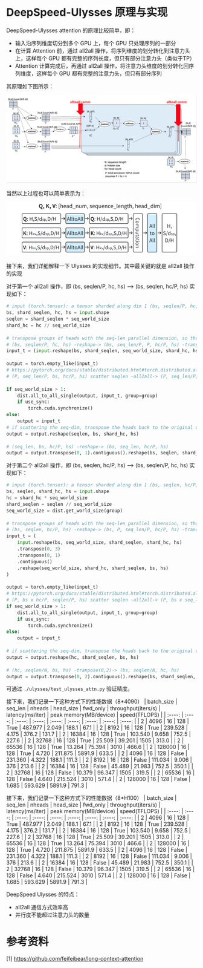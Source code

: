 # DeepSpeed-Ulysses 原理与实现


DeepSpeed-Ulysses attention 的原理比较简单，即：
- 输入沿序列维度切分到多个 GPU 上，每个 GPU 只处理序列的一部分
- 在计算 Attention 前，通过 all2all 操作，将序列维度的划分转化到注意力头上，这样每个 GPU 都有完整的序列长度，但只有部分注意力头（类似于TP）
- Attention 计算完成后，再通过 all2all 操作，将注意力头维度的划分转化回序列维度，这样每个 GPU 都有完整的注意力头，但只有部分序列

其原理如下图所示：

![alt text](./images/ulysses.png)

当然以上过程也可以简单表示为：

![alt text](./images/ulysses_simple.png)


接下来，我们详细解释一下 Ulysses 的实现细节。其中最关键的就是 all2all 操作的实现

对于第一个 all2all 操作，即 (bs, seqlen/P, hc, hs) --> (bs, seqlen, hc/P, hs) 实现如下：
```python
# input (torch.tensor): a tensor sharded along dim 1 (bs, seqlen/P, hc, hs) output: (bs, seqlen, hc/P, hs)
bs, shard_seqlen, hc, hs = input.shape
seqlen = shard_seqlen * seq_world_size
shard_hc = hc // seq_world_size

# transpose groups of heads with the seq-len parallel dimension, so that we can scatter them!
# (bs, seqlen/P, hc, hs) -reshape-> (bs, seq_len/P, P, hc/P, hs) -transpose(0,2)-> (P, seq_len/P, bs, hc/P, hs)
input_t = (input.reshape(bs, shard_seqlen, seq_world_size, shard_hc, hs).transpose(0, 2).contiguous())

output = torch.empty_like(input_t)
# https://pytorch.org/docs/stable/distributed.html#torch.distributed.all_to_all_single
# (P, seq_len/P, bs, hc/P, hs) scatter seqlen -all2all-> (P, seq_len/P, bs, hc/P, hs) scatter head

if seq_world_size > 1:
    dist.all_to_all_single(output, input_t, group=group)
    if use_sync:
        torch.cuda.synchronize()
else:
    output = input_t
# if scattering the seq-dim, transpose the heads back to the original dimension
output = output.reshape(seqlen, bs, shard_hc, hs)

# (seq_len, bs, hc/P, hs) -reshape-> (bs, seq_len, hc/P, hs)
output = output.transpose(0, 1).contiguous().reshape(bs, seqlen, shard_hc, hs)
```

对于第二个 all2all 操作，即 (bs, seqlen, hc/P, hs) --> (bs, seqlen/P, hc, hs) 实现如下：
```python
# input (torch.tensor): a tensor sharded along dim 1 (bs, seqlen, hc/P, hs) output: (bs, seqlen/P, hc, hs)
bs, seqlen, shard_hc, hs = input.shape
hc = shard_hc * seq_world_size
shard_seqlen = seqlen // seq_world_size
seq_world_size = dist.get_world_size(group)

# transpose groups of heads with the seq-len parallel dimension, so that we can scatter them!
# (bs, seqlen, hc/P, hs) -reshape-> (bs, P, seq_len/P, hc/P, hs) -transpose(0, 3)-> (hc/P, P, seqlen/P, bs, hs) -transpose(0, 1) -> (P, hc/P, seqlen/P, bs, hs)
input_t = (
    input.reshape(bs, seq_world_size, shard_seqlen, shard_hc, hs)
    .transpose(0, 3)
    .transpose(0, 1)
    .contiguous()
    .reshape(seq_world_size, shard_hc, shard_seqlen, bs, hs)
)

output = torch.empty_like(input_t)
# https://pytorch.org/docs/stable/distributed.html#torch.distributed.all_to_all_single
# (P, bs x hc/P, seqlen/P, hs) scatter seqlen -all2all-> (P, bs x seq_len/P, hc/P, hs) scatter head
if seq_world_size > 1:
    dist.all_to_all_single(output, input_t, group=group)
    if use_sync:
        torch.cuda.synchronize()
else:
    output = input_t

# if scattering the seq-dim, transpose the heads back to the original dimension
output = output.reshape(hc, shard_seqlen, bs, hs)

# (hc, seqlen/N, bs, hs) -tranpose(0,2)-> (bs, seqlen/N, hc, hs)
output = output.transpose(0, 2).contiguous().reshape(bs, shard_seqlen, hc, hs)
```

可通过 `./ulysses/test_ulysses_attn.py` 验证精度。

接下来，我们记录一下这种方式下的性能数据（8*4090）
| batch_size | seq_len | nheads | head_size | fwd_only | throughput(iters/s) | latency(ms/iter) | peak memory(MB/device) | speed(TFLOPS) |
| :----: | :----: | :----: | :----: | :----: | :----: | :----: | :----: | :----: |
| 2 | 4096 | 16 | 128 | True | 487.977 | 2.049 | 188.1 | 67.1 |
| 2 | 8192 | 16 | 128 | True | 239.528 | 4.175 | 376.2 | 131.7 |
| 2 | 16384 | 16 | 128 | True | 103.540 | 9.658 | 752.5 | 227.6 |
| 2 | 32768 | 16 | 128 | True | 25.509 | 39.201 | 1505 |  313.0 |
| 2 | 65536 | 16 | 128 | True | 13.264 | 75.394 | 3010 | 466.6 |
| 2 | 128000 | 16 | 128 | True | 4.720 | 211.875 | 5891.9 | 633.5 |
| 2 | 4096 | 16 | 128 | False | 231.360 | 4.322 | 188.1 | 111.3 |
| 2 | 8192 | 16 | 128 | False | 111.034 | 9.006 | 376 | 213.6 |
| 2 | 16384 | 16 | 128 | False | 45.489 | 21.983 | 752.5 | 350.1 |
| 2 | 32768 | 16 | 128 | False | 10.379 | 96.347 | 1505 | 319.5 |
| 2 | 65536 | 16 | 128 | False | 4.640 | 215.524 |  3010 | 571.4 |
| 2 | 128000 | 16 | 128 | False | 1.685 | 593.629 | 5891.9 | 791.3 |


接下来，我们记录一下这种方式下的性能数据（8*H100）
| batch_size | seq_len | nheads | head_size | fwd_only | throughput(iters/s) | latency(ms/iter) | peak memory(MB/device) | speed(TFLOPS) |
| :----: | :----: | :----: | :----: | :----: | :----: | :----: | :----: | :----: |
| 2 | 4096 | 16 | 128 | True | 487.977 | 2.049 | 188.1 | 67.1 |
| 2 | 8192 | 16 | 128 | True | 239.528 | 4.175 | 376.2 | 131.7 |
| 2 | 16384 | 16 | 128 | True | 103.540 | 9.658 | 752.5 | 227.6 |
| 2 | 32768 | 16 | 128 | True | 25.509 | 39.201 | 1505 |  313.0 |
| 2 | 65536 | 16 | 128 | True | 13.264 | 75.394 | 3010 | 466.6 |
| 2 | 128000 | 16 | 128 | True | 4.720 | 211.875 | 5891.9 | 633.5 |
| 2 | 4096 | 16 | 128 | False | 231.360 | 4.322 | 188.1 | 111.3 |
| 2 | 8192 | 16 | 128 | False | 111.034 | 9.006 | 376 | 213.6 |
| 2 | 16384 | 16 | 128 | False | 45.489 | 21.983 | 752.5 | 350.1 |
| 2 | 32768 | 16 | 128 | False | 10.379 | 96.347 | 1505 | 319.5 |
| 2 | 65536 | 16 | 128 | False | 4.640 | 215.524 |  3010 | 571.4 |
| 2 | 128000 | 16 | 128 | False | 1.685 | 593.629 | 5891.9 | 791.3 |


DeepSpeed Ulysses 的特点：
- all2all 通信方式效率高
- 并行度不能超过注意力头的数量


# 参考资料
[1] https://github.com/feifeibear/long-context-attention


